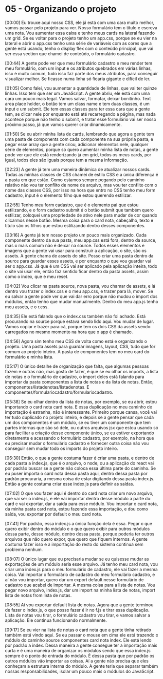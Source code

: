 # 05 - Organizando o projeto

[00:00] Eu trouxe aqui nosso CSS, ele já está com uma cara muito melhor, vamos passar pelo projeto para ver. Nosso formulário tem o título e escreva uma nota. Vou aumentar essa caixa e tenho meus cards na lateral fazendo um grid. Se eu voltar para o projeto tenho um app.css, porque se eu vier na lateral e abrir o app.css tenho uma série de variáveis com as cores que a gente está usando, tenho o display flex com o conteúdo principal, que vai ser essa section que chamei de conteúdo, o formulário cadastro.

[00:44] A gente pode ver que meu formulário cadastro e meu render tem meu formulário, com um input e os atributos quebrados em várias linhas, isso é muito comum, tudo isso faz parte dos meus atributos, para conseguir visualizar melhor. Se ficasse numa linha só ficaria gigante e difícil de ler.

[01:05] Como falei, vou aumentar a quantidade de linhas, que vai ter quinze linhas. Isso tem que ser um JavaScript. A gente abriu, ele está com uma cara um pouco mais legal. Vamos salvar, formatar, deixar bonitinho. Text area place holder, o botão tem um class name e tem duas classes, é um input e um submit. Ele tem essas classes para ter essa cara que a gente tem, se clicar nele por enquanto está até recarregando a página, mas nada acontece porque não tenho o submit, e tratar esse formulário vai ser nosso próximo passo, já que vamos querer criar dinamicamente.

[01:50] Se eu abrir minha lista de cards, lembrando que agora a gente tem uma pasta de components com cada componente na sua própria pasta, e pegar esse array que a gente criou, adicionar elementos nele, qualquer série de elementos, porque só quero aumentar minha lista de notas, a gente pode ver que ele está renderizando já em grid, todos os meus cards, por igual, todos eles são iguais porque tem a mesma informação.

[02:23] A gente já tem uma maneira dinâmica de atualizar nossos cards. Todas as minhas classes de CSS chamei de estilo CSS e a única diferença é a pasta em que estão. Como estamos sempre pegando pelo caminho relativo não vou ter conflito de nome de arquivo, mas vou ter conflito com o nome das classes CSS, por isso na hora que entro no CSS tenho meu form cadastro, input é o elemento filho que estou querendo estilizar.

[02:55] Tenho meu form cadastro, que é o elemento pai que estou estilizando, e o form cadastro submit é o botão submit que também quero estilizar, coloquei uma propriedade de ativo nele para mudar de cor quando clicarmos nesse botão. Mesma coisa para o card nota, cabeçalho, texto e título são os filhos que estou estilizando dentro desses componentes.

[03:16] A gente já tem nosso projeto um pouco mais organizado. Cada componente dentro da sua pasta, meu app.css está fora, dentro da source, mas o mais comum não é deixar na source. Todos esses elementos e imagens que a gente vai usar para construir a aplicação, o site, são os assets. A gente chama de assets do site. Posso criar uma pasta dentro da source para guardar esses assets, e por enquanto o que vou guardar vai ser o app.css. Já que é um CSS vai ser aplicado pela aplicação inteira, todo o site vai usar ele, então faz sentido ficar dentro da pasta assets, assim como o index, que é meu reset.

[04:02] Vou clicar na pasta source, nova pasta, vou chamar de assets, e lá dentro vou trazer o index.css e o meu app.css, e trazer para lá, mover. Se eu salvar a gente pode ver que vai dar erro porque não mudou o import dos módulos, então tenho que mudar manualmente. Dentro do meu app.js tenho meu assets, e o r.css.

[04:35] Ele está falando que o index.css também não foi achado. Está procurando na source porque estava sendo lido aqui. Vou mudar de lugar. Vamos copiar e trazer para cá, porque tem os dois CSS da assets sendo carregados no mesmo momento na hora que o app é chamado.

[04:56] Agora sim tenho meu CSS de volta como está e organizando o projeto. Uma pasta assets para guardar imagens, layout, CSS, tudo que for comum ao projeto inteiro. A pasta de componentes tem no meu card do formulário e minha lista.

[05:17] O único detalhe de organização que falta, que algumas pessoas fazem e outras não, mas gosto de fazer, é que se eu olhar os imports, a lista de notas e o formulário de cadastro, o import deles está falando para importar da pasta componentes a lista de notas e da lista de notas. Então, componentes/listadenotas/listadenotas. E componentes/formulariocadastro/formulariocadastro.

[05:38] Se eu olhar dentro da lista de notas, por exemplo, se eu abrir, estou importando o card nota card nota. E essa duplicação no meu caminho de importação é estranha, não é interessante. Primeiro porque cansa, você vai ter tudo duplicado no projeto inteiro, e depois se a gente pensar que cada um dos componentes é um módulo, se eu tiver um componente que tem partes internas que são só dele, ou outros arquivos jsx que estou usando só para facilitar a criação desse componente único, se eu estiver exportando diretamente e acessando o formulário cadastro, por exemplo, na hora que eu precisar mudar o formulário cadastro e fornecer outra coisa não vou conseguir sem mudar todo os imports do projeto inteiro.

[06:30] Então, o que a gente costuma fazer é criar uma pasta, e dentro de cada pasta a index.js, que é o arquivo, o node, ou a aplicação do react vai por padrão buscar se a gente não coloca essa última parte do caminho. Se eu puser importa o card nota dessa pasta aqui, dentro dessa pasta por padrão procuraria, a mesma coisa de estar digitando dessa pasta index.js. Então a gente costuma criar esse index.js para definir as saídas.

[07:02] O que vou fazer aqui é dentro do card nota criar um novo arquivo, que vai ser o index.js, e ele vai importar dentro desse módulo a parte do card e vai exportar, dar a saída para esse módulo. Vou importar o card nota, da minha pasta card nota, estou fazendo essa importação, e dou como saída, vou exportar por default o meu card nota.

[07:41] Por padrão, essa index.js a única função dela é essa. Pegar o que quero exibir dentro do módulo e o que quero exibir para outros módulos dessa parte, desse módulo, dentro dessa pasta, porque poderia ter outros arquivos que não quero expor, que quero que fiquem internos. A gente costuma fazer isso e a importação do resto do sistema continua sem problema nenhum.

[08:07] O único lugar que eu precisaria mudar se eu quisesse mudar as exportações de um módulo seria esse arquivo. Já tenho meu card nota, vou criar uma index.js para o meu formulário de cadastro, ele vai fazer a mesma coisa. Vai importar o formulário de cadastro do meu formulário cadastro, e aí não vou importar, quero dar um export default nesse formulário de cadastro que acabei de importar. A mesma coisa para a lista de notas. Vou pegar novo arquivo, index.js, dar um import na minha lista de notas, import lista de notas from lista de notas.

[08:55] Aí vou exportar default lista de notas. Agora que a gente terminou de fazer o index.js, o que posso fazer é ir no f.js e tirar essa duplicação. Lista de notas vou tirar, o formulário cadastro vou tirar, e vamos salvar a aplicação. Ele continua funcionando normalmente.

[09:17] Se eu vier na lista de notas o card nota que a gente tinha retirado também está vindo aqui. Se eu passar o mouse em cima ele está trazendo o módulo do caminho source componentes card nota index. Ele está lendo por padrão a index. Dessa maneira a gente consegue ter a importação mais curta e é uma maneira de organizar os módulos sendo que essa index.js sempre é o ponto de entrada do módulo. É dessa pasta que por padrão os outros módulos vão importar as coisas. Aí a gente não precisa que eles conheçam a estrutura interna do módulo. A gente teria que separar também nossas responsabilidades, isolar um pouco mais o módulos do JavaScript.
